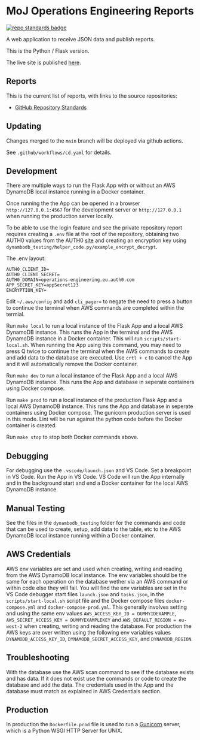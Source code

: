 # MoJ Operations Engineering Reports

[![repo standards badge](https://img.shields.io/badge/dynamic/json?color=blue&style=for-the-badge&logo=github&label=MoJ%20Compliant&query=%24.data%5B%3F%28%40.name%20%3D%3D%20%22operations-engineering-reports%22%29%5D.status&url=https%3A%2F%2Foperations-engineering-reports.cloud-platform.service.justice.gov.uk%2Fgithub_repositories)](https://operations-engineering-reports.cloud-platform.service.justice.gov.uk/github_repositories#operations-engineering-reports "Link to report")

A web application to receive JSON data and publish reports.

This is the Python / Flask version.

The live site is published [here](https://operations-engineering-reports.cloud-platform.service.justice.gov.uk/).

## Reports

This is the current list of reports, with links to the source repositories:

- [GitHub Repository Standards](https://github.com/ministryofjustice/github-repository-standards)

## Updating

Changes merged to the `main` branch will be deployed via github actions.

See `.github/workflows/cd.yaml` for details.

## Development

There are multiple ways to run the Flask App with or without an AWS DynamoDB local instance running in a Docker container.

Once running the the App can be opened in a browser `http://127.0.0.1:4567` for the development server or `http://127.0.0.1` when running the production server locally.

To be able to use the login feature and see the private repository report requires creating a `.env` file at the root of the repository, obtaining two AUTH0 values from the AUTH0 [site](https://auth0.com/) and creating an encryption key using `dynambodb_testing/helper_code.py/example_encrypt_decrypt`.

The .env layout:

```
AUTH0_CLIENT_ID=
AUTH0_CLIENT_SECRET=
AUTH0_DOMAIN=operations-engineering.eu.auth0.com
APP_SECRET_KEY=appSecret123
ENCRYPTION_KEY=
```

Edit `~/.aws/config` and add `cli_pager=` to negate the need to press a button to continue the terminal when AWS commands are completed within the termial.

Run `make local` to run a local instance of the Flask App and a local AWS DynamoDB instance. This runs the App in the terminal and the AWS DynamoDB instance in a Docker container. This will run `scripts/start-local.sh`. When running the App using this command, you may need to press Q twice to continue the terminal when the AWS commands to create and add data to the database are executed. Use `crtl + c` to cancel the App and it will automatically remove the Docker container.

Run `make dev` to run a local instance of the Flask App and a local AWS DynamoDB instance. This runs the App and database in seperate containers using Docker compose.

Run `make prod` to run a local instance of the production Flask App and a local AWS DynamoDB instance. This runs the App and database in seperate containers using Docker compose. The gunicorn production server is used in this mode. Lint will be run against the python code before the Docker container is created.

Run `make stop` to stop both Docker commands above.

## Debugging

For debugging use the `.vscode/launch.json` and VS Code. Set a breakpoint in VS Code. Run the App in VS Code. VS Code will run the App internally and in the background start and end a Docker container for the local AWS DynamoDB instance.

## Manual Testing

See the files in the `dynambodb_testing` folder for the commands and code that can be used to create, setup, add data to the table, etc to the AWS DynamoDB local instance running within a Docker container.

## AWS Credentials

AWS env variables are set and used when creating, writing and reading from the AWS DynamoDB local instance. The env variables should be the same for each operation on the database wether via an AWS command or within code else they will fail. You will find the env variables are set in the VS Code debugger start files `launch.json` and `tasks.json`, in the `scripts/start-local.sh` script file and the Docker compose files `docker-compose.yml` and `docker-compose-prod.yml`. This generally involves setting and using the same env values `AWS_ACCESS_KEY_ID = DUMMYIDEXAMPLE`, `AWS_SECRET_ACCESS_KEY = DUMMYEXAMPLEKEY` and `AWS_DEFAULT_REGION = eu-west-2` when creating, writing and reading the database. For production the AWS keys are over written using the following env variables values `DYNAMODB_ACCESS_KEY_ID`, `DYNAMODB_SECRET_ACCESS_KEY`, and `DYNAMODB_REGION`.

## Troubleshooting

With the database use the AWS scan command to see if the database exists and has data. If it does not exist use the commands or code to create the database and add the data. The credentials used in the App and the database must match as explained in AWS Credentials section.

## Production

In production the `Dockerfile.prod` file is used to run a [Gunicorn](https://gunicorn.org/) server, which is a Python WSGI HTTP Server for UNIX.
